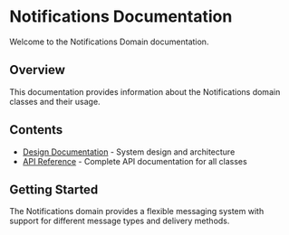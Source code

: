 # Notifications Documentation

Welcome to the Notifications Domain documentation.

## Overview

This documentation provides information about the Notifications domain classes and their usage.

## Contents

- [Design Documentation](../disenio.md) - System design and architecture
- [API Reference](../api/) - Complete API documentation for all classes

## Getting Started

The Notifications domain provides a flexible messaging system with support for different message types and delivery methods.